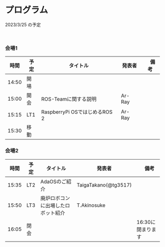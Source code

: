 # プログラム

2023/3/25 の予定

<br>

### 会場1

| 時間 | 予定 | タイトル | 発表者 |　備考 |
| --- | --- | --- | --- | --- |
| 14:50 | 開場 | | | |
| 15:00 | 開会 |  ROS-Teamに関する説明 | Ar-Ray | |
| 15:15 | LT1 | RaspberryPi OSではじめるROS 2 | Ar-Ray | |
| 15:30 | 移動 | | |

### 会場2

| 時間 | 予定 | タイトル | 発表者 |　備考 |
| --- | --- | --- | --- | --- |
| 15:35 | LT2 | AdaOSのご紹介 | TaigaTakano(@tg3517) | |
| 15:50 | LT3 | 廃炉ロボコンに出場したロボット紹介 | T.Akinosuke | |
| 16:05 | 閉会 | | | 16:30に閉まります |

<br>

